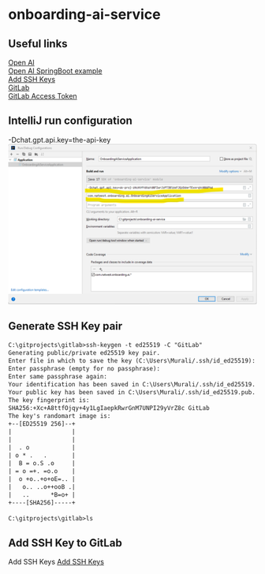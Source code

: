 # onboarding-ai-service

## Useful links
[Open AI](https://platform.openai.com/docs/overview)<br>
[Open AI SpringBoot example](https://howtodoinjava.com/spring-boot/spring-openai-chatgpt-demo/)<br>
[Add SSH Keys](https://gitlab.com/-/user_settings/ssh_keys)<br>
[GitLab](https://gitlab.com/muraliweb/onboarding-ai-service)<br>
[GitLab Access Token](https://gitlab.com/-/user_settings/personal_access_tokens?name=GitLab+Duo+For+JetBrains&scopes=api)<br>

## IntelliJ run configuration

-Dchat.gpt.api.key=the-api-key
![img.png](docs/run-config.png)

## Generate SSH Key pair
```
C:\gitprojects\gitlab>ssh-keygen -t ed25519 -C "GitLab"
Generating public/private ed25519 key pair.
Enter file in which to save the key (C:\Users\Murali/.ssh/id_ed25519):
Enter passphrase (empty for no passphrase):
Enter same passphrase again:
Your identification has been saved in C:\Users\Murali/.ssh/id_ed25519.
Your public key has been saved in C:\Users\Murali/.ssh/id_ed25519.pub.
The key fingerprint is:
SHA256:+Xc+A8ttfOjqy+4y1LgIaepkRwrGnM7UNPI29yVrZ8c GitLab
The key's randomart image is:
+--[ED25519 256]--+
|                 |
|                 |
|  . o            |
| o * .   .       |
|  B = o.S .o     |
| = o =+. =o.o    |
|  o +o..+o+oE=.. |
|   o.. ..o++ooB .|
|   ..      *B=o+ |
+----[SHA256]-----+

C:\gitprojects\gitlab>ls
```

## Add SSH Key to GitLab
Add SSH Keys [Add SSH Keys](https://gitlab.com/-/user_settings/ssh_keys)
